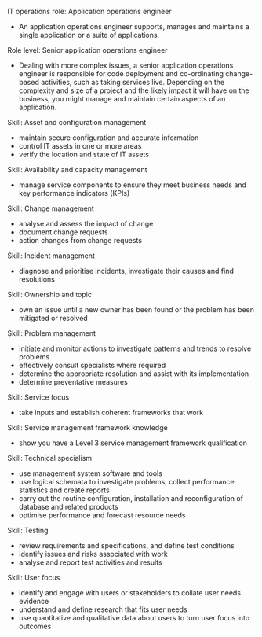 IT operations role: Application operations engineer
- An application operations engineer supports, manages and maintains a single application or a suite of applications.

Role level: Senior application operations engineer
- Dealing with more complex issues, a senior application operations engineer is responsible for code deployment and co-ordinating change-based activities, such as taking services live. Depending on the complexity and size of a project and the likely impact it will have on the business, you might manage and maintain certain aspects of an application.

Skill: Asset and configuration management
- maintain secure configuration and accurate information
- control IT assets in one or more areas
- verify the location and state of IT assets

Skill: Availability and capacity management
- manage service components to ensure they meet business needs and key performance indicators (KPIs)

Skill: Change management
- analyse and assess the impact of change
- document change requests
- action changes from change requests

Skill: Incident management
- diagnose and prioritise incidents, investigate their causes and find resolutions

Skill: Ownership and topic
- own an issue until a new owner has been found or the problem has been mitigated or resolved

Skill: Problem management
- initiate and monitor actions to investigate patterns and trends to resolve problems
- effectively consult specialists where required
- determine the appropriate resolution and assist with its implementation
- determine preventative measures

Skill: Service focus
- take inputs and establish coherent frameworks that work

Skill: Service management framework knowledge
- show you have a Level 3 service management framework qualification

Skill: Technical specialism
- use management system software and tools
- use logical schemata to investigate problems, collect performance statistics and create reports
- carry out the routine configuration, installation and reconfiguration of database and related products
- optimise performance and forecast resource needs

Skill: Testing
- review requirements and specifications, and define test conditions
- identify issues and risks associated with work
- analyse and report test activities and results

Skill: User focus
- identify and engage with users or stakeholders to collate user needs evidence
- understand and define research that fits user needs
- use quantitative and qualitative data about users to turn user focus into outcomes
